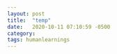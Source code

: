 ```yaml
---
layout: post
title:  "temp"
date:   2020-10-11 07:10:59 -0500
category: 
tags: humanlearnings
---
```

